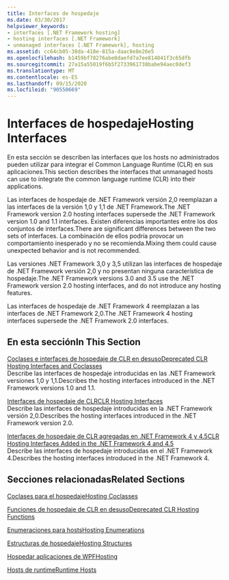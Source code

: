 ```yaml
---
title: Interfaces de hospedaje
ms.date: 03/30/2017
helpviewer_keywords:
- interfaces [.NET Framework hosting]
- hosting interfaces [.NET Framework]
- unmanaged interfaces [.NET Framework], hosting
ms.assetid: cc64cb05-38da-418e-815a-daac8e8e26e5
ms.openlocfilehash: b1459bf78276abe0daefd7a7ee814841f3c65dfb
ms.sourcegitcommit: 27a15a55019f6b5f2733961738babe94aec0def3
ms.translationtype: MT
ms.contentlocale: es-ES
ms.lasthandoff: 09/15/2020
ms.locfileid: "90550669"
---
```

# <a name="hosting-interfaces"></a><span data-ttu-id="40c7c-102">Interfaces de hospedaje</span><span class="sxs-lookup"><span data-stu-id="40c7c-102">Hosting Interfaces</span></span>
<span data-ttu-id="40c7c-103">En esta sección se describen las interfaces que los hosts no administrados pueden utilizar para integrar el Common Language Runtime (CLR) en sus aplicaciones.</span><span class="sxs-lookup"><span data-stu-id="40c7c-103">This section describes the interfaces that unmanaged hosts can use to integrate the common language runtime (CLR) into their applications.</span></span>  
  
 <span data-ttu-id="40c7c-104">Las interfaces de hospedaje de .NET Framework versión 2,0 reemplazan a las interfaces de la versión 1,0 y 1,1 de .NET Framework.</span><span class="sxs-lookup"><span data-stu-id="40c7c-104">The .NET Framework version 2.0 hosting interfaces supersede the .NET Framework version 1.0 and 1.1 interfaces.</span></span> <span data-ttu-id="40c7c-105">Existen diferencias importantes entre los dos conjuntos de interfaces.</span><span class="sxs-lookup"><span data-stu-id="40c7c-105">There are significant differences between the two sets of interfaces.</span></span> <span data-ttu-id="40c7c-106">La combinación de ellos podría provocar un comportamiento inesperado y no se recomienda.</span><span class="sxs-lookup"><span data-stu-id="40c7c-106">Mixing them could cause unexpected behavior and is not recommended.</span></span>  
  
 <span data-ttu-id="40c7c-107">Las versiones .NET Framework 3,0 y 3,5 utilizan las interfaces de hospedaje de .NET Framework versión 2,0 y no presentan ninguna característica de hospedaje.</span><span class="sxs-lookup"><span data-stu-id="40c7c-107">The .NET Framework versions 3.0 and 3.5 use the .NET Framework version 2.0 hosting interfaces, and do not introduce any hosting features.</span></span>  
  
 <span data-ttu-id="40c7c-108">Las interfaces de hospedaje de .NET Framework 4 reemplazan a las interfaces de .NET Framework 2,0.</span><span class="sxs-lookup"><span data-stu-id="40c7c-108">The .NET Framework 4 hosting interfaces supersede the .NET Framework 2.0 interfaces.</span></span>
  
## <a name="in-this-section"></a><span data-ttu-id="40c7c-109">En esta sección</span><span class="sxs-lookup"><span data-stu-id="40c7c-109">In This Section</span></span>  
 [<span data-ttu-id="40c7c-110">Coclases e interfaces de hospedaje de CLR en desuso</span><span class="sxs-lookup"><span data-stu-id="40c7c-110">Deprecated CLR Hosting Interfaces and Coclasses</span></span>](deprecated-clr-hosting-interfaces-and-coclasses.md)  
 <span data-ttu-id="40c7c-111">Describe las interfaces de hospedaje introducidas en las .NET Framework versiones 1,0 y 1,1.</span><span class="sxs-lookup"><span data-stu-id="40c7c-111">Describes the hosting interfaces introduced in the .NET Framework versions 1.0 and 1.1.</span></span>  
  
 [<span data-ttu-id="40c7c-112">Interfaces de hospedaje de CLR</span><span class="sxs-lookup"><span data-stu-id="40c7c-112">CLR Hosting Interfaces</span></span>](clr-hosting-interfaces.md)  
 <span data-ttu-id="40c7c-113">Describe las interfaces de hospedaje introducidas en la .NET Framework versión 2,0.</span><span class="sxs-lookup"><span data-stu-id="40c7c-113">Describes the hosting interfaces introduced in the .NET Framework version 2.0.</span></span>  
  
 [<span data-ttu-id="40c7c-114">Interfaces de hospedaje de CLR agregadas en .NET Framework 4 y 4.5</span><span class="sxs-lookup"><span data-stu-id="40c7c-114">CLR Hosting Interfaces Added in the .NET Framework 4 and 4.5</span></span>](clr-hosting-interfaces-added-in-the-net-framework-4-and-4-5.md)  
 <span data-ttu-id="40c7c-115">Describe las interfaces de hospedaje introducidas en el .NET Framework 4.</span><span class="sxs-lookup"><span data-stu-id="40c7c-115">Describes the hosting interfaces introduced in the .NET Framework 4.</span></span>  
  
## <a name="related-sections"></a><span data-ttu-id="40c7c-116">Secciones relacionadas</span><span class="sxs-lookup"><span data-stu-id="40c7c-116">Related Sections</span></span>  
 [<span data-ttu-id="40c7c-117">Coclases para el hospedaje</span><span class="sxs-lookup"><span data-stu-id="40c7c-117">Hosting Coclasses</span></span>](hosting-coclasses.md)  
  
 [<span data-ttu-id="40c7c-118">Funciones de hospedaje de CLR en desuso</span><span class="sxs-lookup"><span data-stu-id="40c7c-118">Deprecated CLR Hosting Functions</span></span>](deprecated-clr-hosting-functions.md)  
  
 [<span data-ttu-id="40c7c-119">Enumeraciones para hosts</span><span class="sxs-lookup"><span data-stu-id="40c7c-119">Hosting Enumerations</span></span>](hosting-enumerations.md)  
  
 [<span data-ttu-id="40c7c-120">Estructuras de hospedaje</span><span class="sxs-lookup"><span data-stu-id="40c7c-120">Hosting Structures</span></span>](hosting-structures.md)  
  
 [<span data-ttu-id="40c7c-121">Hospedar aplicaciones de WPF</span><span class="sxs-lookup"><span data-stu-id="40c7c-121">Hosting</span></span>](index.md)  
  
 <span data-ttu-id="40c7c-122">[Hosts de runtime](/previous-versions/dotnet/netframework-4.0/a51xd4ze(v=vs.100))</span><span class="sxs-lookup"><span data-stu-id="40c7c-122">[Runtime Hosts](/previous-versions/dotnet/netframework-4.0/a51xd4ze(v=vs.100))</span></span>
